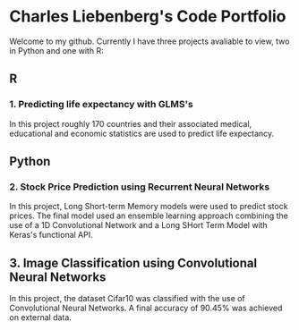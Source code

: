 # Charles Liebenberg's Code Portfolio

Welcome to my github. Currently I have three projects avaliable to view, two in Python and one with R:
## R
### 1. Predicting life expectancy with GLMS's
In this project roughly 170 countries and their associated medical, educational and economic statistics are used to predict life expectancy.

## Python
### 2. Stock Price Prediction using Recurrent Neural Networks 
In this project, Long Short-term Memory models were used to predict stock prices. The final model used an ensemble learning approach combining the use of a 1D Convolutional Network and a Long SHort Term Model with Keras's functional API.

## 3. Image Classification using Convolutional Neural Networks
In this project, the dataset Cifar10 was classified with the use of Convolutional Neural Networks. A final accuracy of 90.45% was achieved on external data.
